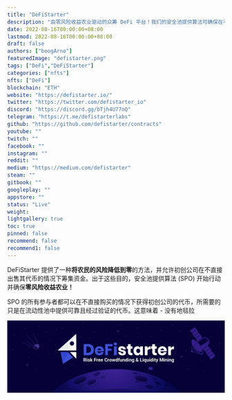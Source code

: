 ```yaml
---
title: "DeFiStarter"
description: "由零风险收益农业驱动的众筹 DeFi 平台！我们的安全池提供算法可确保在不购买任何代币的情况下安全种植任何代币！"
date: 2022-08-16T00:00:00+08:00
lastmod: 2022-08-16T00:00:00+08:00
draft: false
authors: ["boogArno"]
featuredImage: "defistarter.png"
tags: ["DeFi","DeFiStarter"]
categories: ["nfts"]
nfts: ["DeFi"]
blockchain: "ETH"
website: "https://defistarter.io/"
twitter: "https://twitter.com/defistarter_io"
discord: "https://discord.gg/bTjh4U77nQ"
telegram: "https://t.me/defistarterlabs"
github: "https://github.com/defistarter/contracts"
youtube: ""
twitch: ""
facebook: ""
instagram: ""
reddit: ""
medium: "https://medium.com/defistarter"
steam: ""
gitbook: ""
googleplay: ""
appstore: ""
status: "Live"
weight: 
lightgallery: true
toc: true
pinned: false
recommend: false
recommend1: false
---
```

<p>DeFiStarter 提供了一种<strong>将农民的风险降低到零</strong>的方法，并允许初创公司在不直接出售其代币的情况下筹集资金。出于这些目的，安全池提供算法 (SPO) 开始行动并确保<strong>零风险收益农业！</strong></p>
  <p>SPO 的所有参与者都可以在不直接购买的情况下获得初创公司的代币，所需要的只是在流动性池中提供可靠且经过验证的代币。这意味着 - 没有地毯拉</p>

![1500x500](1500x500.jpg)
